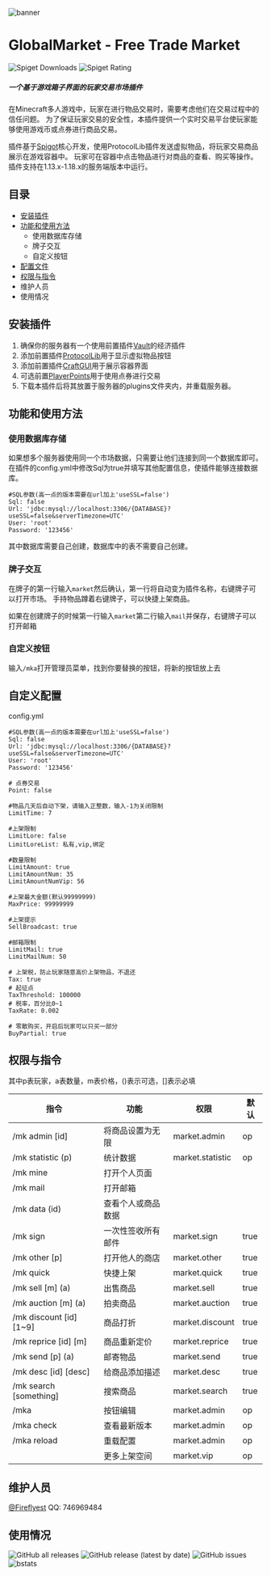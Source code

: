 ![banner](https://attachment.mcbbs.net/data/myattachment/forum/202208/01/095315xb0ciuzks5cgb0i5.png)
# GlobalMarket - Free Trade Market
![Spiget Downloads](https://img.shields.io/spiget/downloads/103933?label=spigot%20downloads&style=flat-square)
![Spiget Rating](https://img.shields.io/spiget/rating/103933?style=flat-square)
##### 一个基于游戏箱子界面的玩家交易市场插件
在Minecraft多人游戏中，玩家在进行物品交易时，需要考虑他们在交易过程中的信任问题。
为了保证玩家交易的安全性，本插件提供一个实时交易平台使玩家能够使用游戏币或点券进行商品交易。

插件基于[Spigot](https://www.spigotmc.org/)核心开发，使用ProtocolLib插件发送虚拟物品，将玩家交易商品展示在游戏容器中。
玩家可在容器中点击物品进行对商品的查看、购买等操作。
插件支持在1.13.x-1.18.x的服务端版本中运行。

## 目录
* [安装插件](#安装插件)
* [功能和使用方法](#功能和使用方法)
  * 使用数据库存储
  * 牌子交互
  * 自定义按钮
* [配置文件](#自定义配置)
* [权限与指令](#权限与指令)
* 维护人员
* 使用情况

## 安装插件
1. 确保你的服务器有一个使用前置插件[Vault](https://www.spigotmc.org/resources/vault.34315/)的经济插件
2. 添加前置插件[ProtocolLib](https://www.spigotmc.org/resources/protocollib.1997/)用于显示虚拟物品按钮
3. 添加前置插件[CraftGUI](https://github.com/Fireflyest/CraftGUI)用于展示容器界面
4. 可选前置[PlayerPoints](https://www.spigotmc.org/resources/playerpoints.80745/)用于使用点券进行交易
5. 下载本插件后将其放置于服务器的plugins文件夹内，并重载服务器。

## 功能和使用方法
### 使用数据库存储
如果想多个服务器使用同一个市场数据，只需要让他们连接到同一个数据库即可。
在插件的config.yml中修改Sql为true并填写其他配置信息，使插件能够连接数据库。
```
#SQL参数(高一点的版本需要在url加上'useSSL=false')
Sql: false
Url: 'jdbc:mysql://localhost:3306/{DATABASE}?useSSL=false&serverTimezone=UTC'
User: 'root'
Password: '123456'
```
其中数据库需要自己创建，数据库中的表不需要自己创建。

### 牌子交互
在牌子的第一行输入`market`然后确认，第一行将自动变为插件名称，右键牌子可以打开市场。
手持物品蹲着右键牌子，可以快捷上架商品。

如果在创建牌子的时候第一行输入`market`第二行输入`mail`并保存，右键牌子可以打开邮箱

### 自定义按钮
输入`/mka`打开管理员菜单，找到你要替换的按钮，将新的按钮放上去

## 自定义配置
config.yml
```
#SQL参数(高一点的版本需要在url加上'useSSL=false')
Sql: false
Url: 'jdbc:mysql://localhost:3306/{DATABASE}?useSSL=false&serverTimezone=UTC'
User: 'root'
Password: '123456'

# 点券交易
Point: false

#物品几天后自动下架，请输入正整数，输入-1为关闭限制
LimitTime: 7

#上架限制
LimitLore: false
LimitLoreList: 私有,vip,绑定

#数量限制
LimitAmount: true
LimitAmountNum: 35
LimitAmountNumVip: 56

#上架最大金额(默认99999999)
MaxPrice: 99999999

#上架提示
SellBroadcast: true

#邮箱限制
LimitMail: true
LimitMailNum: 50

# 上架税，防止玩家随意高价上架物品，不退还
Tax: true
# 起征点
TaxThreshold: 100000
# 税率，百分比0~1
TaxRate: 0.002

# 零散购买，开启后玩家可以只买一部分
BuyPartial: true
```

## 权限与指令
其中p表玩家，a表数量，m表价格，()表示可选，[]表示必填


| 指令                      | 功能        | 权限               | 默认   |
|-------------------------|-----------|------------------|------|
| /mk admin [id]          | 将商品设置为无限  | market.admin     | op   |
| /mk statistic (p)       | 统计数据      | market.statistic | op   |
| /mk mine                | 打开个人页面    |                  |      |
| /mk mail                | 打开邮箱      |                  |      |
| /mk data (id)           | 查看个人或商品数据 |                  |      |
| /mk sign                | 一次性签收所有邮件 | market.sign      | true |
| /mk other [p]           | 打开他人的商店   | market.other     | true |
| /mk quick               | 快捷上架      | market.quick     | true |
| /mk sell [m] (a)        | 出售商品      | market.sell      | true |
| /mk auction [m] (a)     | 拍卖商品      | market.auction   | true |
| /mk discount [id] [1~9] | 商品打折      | market.discount  | true |
| /mk reprice [id] [m]    | 商品重新定价    | market.reprice   | true |
| /mk send [p] (a)        | 邮寄物品      | market.send      | true |
| /mk desc [id] [desc]    | 给商品添加描述   | market.desc      | true |
| /mk search [something]  | 搜索商品      | market.search    | true |
| /mka                    | 按钮编辑      | market.admin     | op   |
| /mka check              | 查看最新版本    | market.admin     | op   |
| /mka reload             | 重载配置      | market.admin     | op   |
|                         | 更多上架空间    | market.vip       | op   |

## 维护人员
[@Fireflyest](https://github.com/Fireflyest) QQ: 746969484

## 使用情况
![GitHub all releases](https://img.shields.io/github/downloads/Fireflyest/GlobalMarket/total?style=flat-square)
![GitHub release (latest by date)](https://img.shields.io/github/downloads/Fireflyest/GlobalMarket/latest/total?style=flat-square)
![GitHub issues](https://img.shields.io/github/issues/Fireflyest/GlobalMarket?style=flat-square)
![bstats](https://bstats.org/signatures/bukkit/GlobalMarket.svg)
